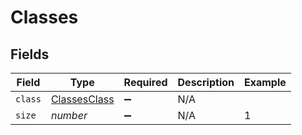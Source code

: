 # Classes


## Fields

| Field                                               | Type                                                | Required                                            | Description                                         | Example                                             |
| --------------------------------------------------- | --------------------------------------------------- | --------------------------------------------------- | --------------------------------------------------- | --------------------------------------------------- |
| `class`                                             | [ClassesClass](../../models/shared/classesclass.md) | :heavy_minus_sign:                                  | N/A                                                 |                                                     |
| `size`                                              | *number*                                            | :heavy_minus_sign:                                  | N/A                                                 | 1                                                   |